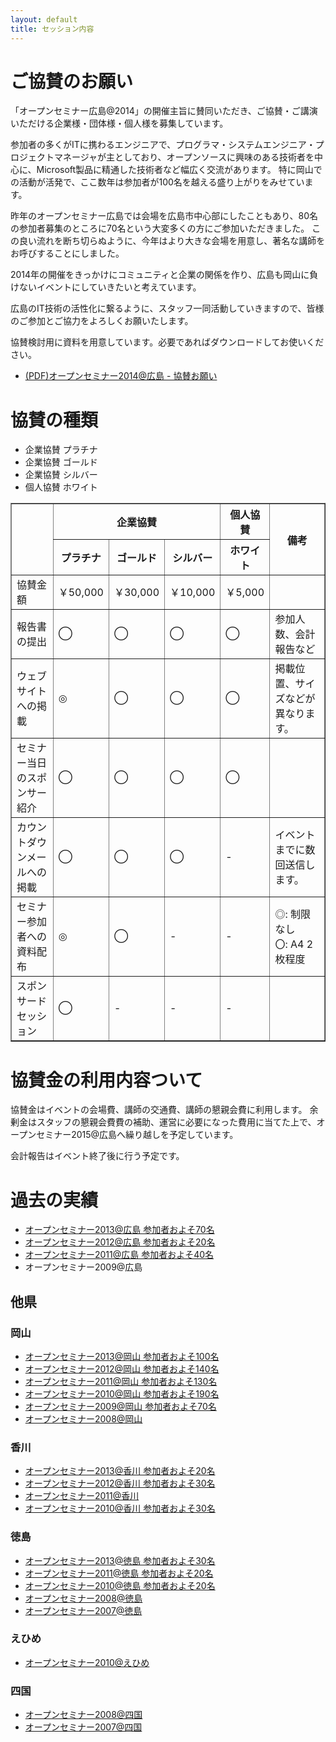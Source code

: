 ```yaml
---
layout: default
title: セッション内容
---
```


# ご協賛のお願い

「オープンセミナー広島@2014」の開催主旨に賛同いただき、ご協賛・ご講演いただける企業様・団体様・個人様を募集しています。

参加者の多くがITに携わるエンジニアで、プログラマ・システムエンジニア・プロジェクトマネージャが主としており、オープンソースに興味のある技術者を中心に、Microsoft製品に精通した技術者など幅広く交流があります。
特に岡山での活動が活発で、ここ数年は参加者が100名を越える盛り上がりをみせています。

昨年のオープンセミナー広島では会場を広島市中心部にしたこともあり、80名の参加者募集のところに70名という大変多くの方にご参加いただきました。
この良い流れを断ち切らぬように、今年はより大きな会場を用意し、著名な講師をお呼びすることにしました。

2014年の開催をきっかけにコミュニティと企業の関係を作り、広島も岡山に負けないイベントにしていきたいと考えています。

広島のIT技術の活性化に繋るように、スタッフ一同活動していきますので、皆様のご参加とご協力をよろしくお願いたします。

協賛検討用に資料を用意しています。必要であればダウンロードしてお使いください。

* [(PDF)オープンセミナー2014@広島 - 協賛お願い](https://github.com/osh-2014/osh-2014.github.com/raw/5e246510c84b67d835e7cdac4e34d9eb02e140d5/pdf/osh2014-sponsor.pdf)


# 協賛の種類

* 企業協賛 プラチナ
* 企業協賛 ゴールド
* 企業協賛 シルバー
* 個人協賛 ホワイト

<table class="sponsors-type" border="1">
  <tr>
    <th rowspan="2"></th><th colspan="3">企業協賛</th><th>個人協賛</th><th rowspan="2">備考</th>
  </t>
  <tr>
    <th>プラチナ</th><th>ゴールド</th><th>シルバー</th><th>ホワイト</th>
  </tr>
  <tr>
    <td class="title">協賛金額</td><td>￥50,000</td><td>￥30,000</td><td>￥10,000</td><td>￥5,000</td><td></td>
  </tr>
  <tr>
    <td>報告書の提出<br></td><td class="cell">◯</td><td class="cell">◯</td><td class="cell">◯</td><td class="cell">◯</td><td>参加人数、会計報告など</td>
  </tr>
  <tr>
    <td>ウェブサイトへの掲載</td><td class="cell">◎</td><td class="cell">◯</td><td class="cell">◯</td><td class="cell">◯</td><td>掲載位置、サイズなどが異なります。</td>
  </tr>
  <tr>
    <td>セミナー当日のスポンサー紹介</td><td class="cell">◯</td><td class="cell">◯</td><td class="cell">◯</td><td class="cell">◯</td><td></td>
  </tr>
  <tr>
    <td>カウントダウンメールへの掲載</td><td class="cell">◯</td><td class="cell">◯</td><td class="cell">◯</td><td class="cell">-</td><td>イベントまでに数回送信します。</td>
  </tr>
  <tr>
    <td>セミナー参加者への資料配布</td><td class="cell">◎</td><td class="cell">◯</td><td class="cell">-</td><td class="cell">-</td><td>◎: 制限なし<br>〇: A4 2枚程度</td>
  </tr>
  <tr>
    <td>スポンサード<br>セッション</td><td class="cell">◯</td><td class="cell">-</td><td class="cell">-</td><td class="cell">-</td><td></td>
  </tr>
</table>



# 協賛金の利用内容ついて

協賛金はイベントの会場費、講師の交通費、講師の懇親会費に利用します。
余剰金はスタッフの懇親会費費の補助、運営に必要になった費用に当てた上で、オープンセミナー2015@広島へ繰り越しを予定しています。

会計報告はイベント終了後に行う予定です。

# 過去の実績

* [オープンセミナー2013@広島 参加者およそ70名](http://kokucheese.com/event/index/61288/)
* [オープンセミナー2012@広島 参加者およそ20名](http://atnd.org/events/23450)
* [オープンセミナー2011@広島 参加者およそ40名](http://atnd.org/events/10581)
* オープンセミナー2009@広島

## 他県

### 岡山

* [オープンセミナー2013@岡山 参加者およそ100名](http://kokucheese.com/event/index/82210/)
* [オープンセミナー2012@岡山 参加者およそ140名](http://kokucheese.com/event/index/26302/)
* [オープンセミナー2011@岡山 参加者およそ130名](http://kokucheese.com/event/index/9378/)
* [オープンセミナー2010@岡山 参加者およそ190名](http://kokucheese.com/event/index/1834/)
* [オープンセミナー2009@岡山 参加者およそ70名](http://openseminar.okaya.ma/2009/wiki.cgi?page=%A5%AA%A1%BC%A5%D7%A5%F3%A5%BB%A5%DF%A5%CA%A1%BC2009%A1%F7%B2%AC%BB%B3%A4%CB%A4%C4%A4%A4%A4%C6)
* [オープンセミナー2008@岡山](http://openseminar.okaya.ma/2008/index.php?%E9%96%8B%E5%82%AC%E6%A6%82%E8%A6%81)

### 香川

* [オープンセミナー2013@香川 参加者およそ20名](http://atnd.org/events/40654/)
* [オープンセミナー2012@香川 参加者およそ30名](http://atnd.org/events/30099)
* [オープンセミナー2011@香川 ](http://www.stlug.org/pukiwiki/index.php?%A5%AA%A1%BC%A5%D7%A5%F3%A5%BB%A5%DF%A5%CA%A1%BC2011%40%B9%E1%C0%EE%20%B3%AB%BA%C5%A4%CE%A4%AA%C3%CE%A4%E9%A4%BB)
* [オープンセミナー2010@香川 参加者およそ30名](http://atnd.org/events/7772)

### 徳島

* [オープンセミナー2013@徳島 参加者およそ30名](http://kokucheese.com/event/index/126570/)
* [オープンセミナー2011@徳島 参加者およそ20名](http://kokucheese.com/event/index/19794/)
* [オープンセミナー2010@徳島 参加者およそ20名](http://kokucheese.com/event/index/5133/)
* [オープンセミナー2008@徳島](http://www.postgresql.jp/branch/shikoku/300c30aa30fc30f330bb30df30ca30fc2008-5fb35cf6300d958b50ac306e304a77e53089305b)
* [オープンセミナー2007@徳島](http://www.postgresql.jp/branch/shikoku/300c30aa30fc30f330bb30df30ca30fc2007-5fb35cf6300d958b50ac306e68485185/)

### えひめ

* [オープンセミナー2010@えひめ](http://kokucheese.com/event/index/24079/)

### 四国

* [オープンセミナー2008@四国](http://www.postgresql.jp/branch/shikoku/300c30aa30fc30f330bb30df30ca30fc2008-56db56fd300d958b50ac306e304a77e53089305b/)
* [オープンセミナー2007@四国](http://www.postgresql.jp/branch/shikoku/300c30aa30fc30f330bb30df30ca30fc2007-56db56fd300d958b50ac306e68485185/)
